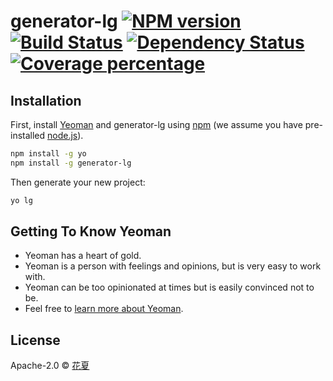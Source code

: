 # generator-lg [![NPM version][npm-image]][npm-url] [![Build Status][travis-image]][travis-url] [![Dependency Status][daviddm-image]][daviddm-url] [![Coverage percentage][coveralls-image]][coveralls-url]
> 

## Installation

First, install [Yeoman](http://yeoman.io) and generator-lg using [npm](https://www.npmjs.com/) (we assume you have pre-installed [node.js](https://nodejs.org/)).

```bash
npm install -g yo
npm install -g generator-lg
```

Then generate your new project:

```bash
yo lg
```

## Getting To Know Yeoman

 * Yeoman has a heart of gold.
 * Yeoman is a person with feelings and opinions, but is very easy to work with.
 * Yeoman can be too opinionated at times but is easily convinced not to be.
 * Feel free to [learn more about Yeoman](http://yeoman.io/).

## License

Apache-2.0 © [花夏](fex.onlove.cc)


[npm-image]: https://badge.fury.io/js/generator-lg.svg
[npm-url]: https://npmjs.org/package/generator-lg
[travis-image]: https://travis-ci.org/liubiao0810@live.cn/generator-lg.svg?branch=master
[travis-url]: https://travis-ci.org/liubiao0810@live.cn/generator-lg
[daviddm-image]: https://david-dm.org/liubiao0810@live.cn/generator-lg.svg?theme=shields.io
[daviddm-url]: https://david-dm.org/liubiao0810@live.cn/generator-lg
[coveralls-image]: https://coveralls.io/repos/liubiao0810@live.cn/generator-lg/badge.svg
[coveralls-url]: https://coveralls.io/r/liubiao0810@live.cn/generator-lg

